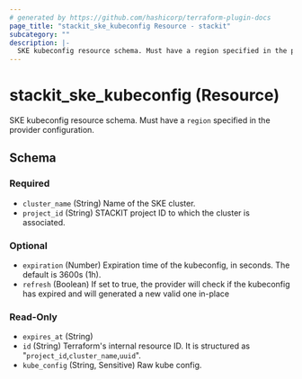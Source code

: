```yaml
---
# generated by https://github.com/hashicorp/terraform-plugin-docs
page_title: "stackit_ske_kubeconfig Resource - stackit"
subcategory: ""
description: |-
  SKE kubeconfig resource schema. Must have a region specified in the provider configuration.
---
```


# stackit_ske_kubeconfig (Resource)

SKE kubeconfig resource schema. Must have a `region` specified in the provider configuration.



<!-- schema generated by tfplugindocs -->
## Schema

### Required

- `cluster_name` (String) Name of the SKE cluster.
- `project_id` (String) STACKIT project ID to which the cluster is associated.

### Optional

- `expiration` (Number) Expiration time of the kubeconfig, in seconds. The default is 3600s (1h).
- `refresh` (Boolean) If set to true, the provider will check if the kubeconfig has expired and will generated a new valid one in-place

### Read-Only

- `expires_at` (String)
- `id` (String) Terraform's internal resource ID. It is structured as "`project_id`,`cluster_name`,`uuid`".
- `kube_config` (String, Sensitive) Raw kube config.

